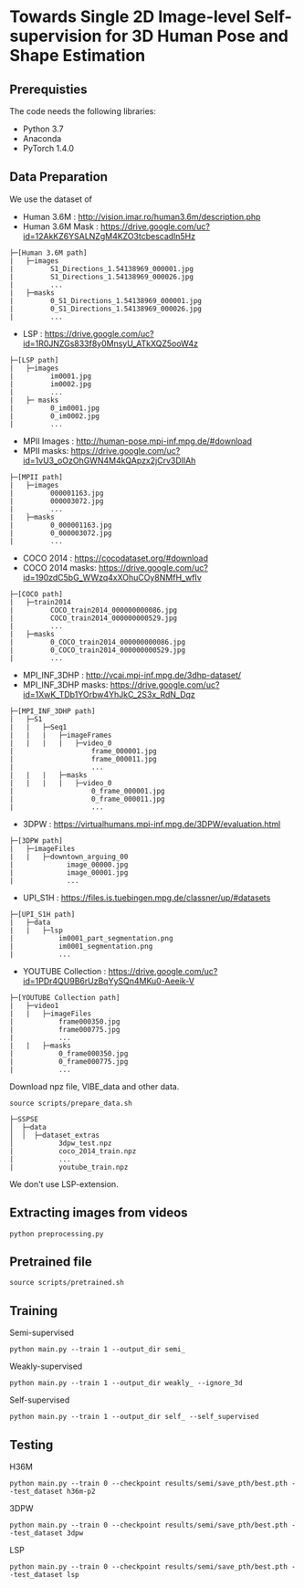 # Towards Single 2D Image-level Self-supervision for 3D Human Pose and Shape Estimation

## Prerequisties
The code needs the following libraries:

* Python 3.7
* Anaconda
* PyTorch 1.4.0

## Data Preparation
We use the dataset of 
* Human 3.6M : http://vision.imar.ro/human3.6m/description.php
* Human 3.6M Mask : https://drive.google.com/uc?id=12AkKZ6YSALNZgM4KZO3tcbescadln5Hz
```
├─[Human 3.6M path]
|   ├─images
|         S1_Directions_1.54138969_000001.jpg
|         S1_Directions_1.54138969_000026.jpg
|         ...
|   ├─masks
|         0_S1_Directions_1.54138969_000001.jpg
|         0_S1_Directions_1.54138969_000026.jpg
|         ...
```
* LSP : https://drive.google.com/uc?id=1R0JNZGs833f8y0MnsyU_ATkXQZ5ooW4z
```
├─[LSP path]
|   ├─images
|         im0001.jpg
|         im0002.jpg
|         ...
|   ├─ masks
|         0_im0001.jpg
|         0_im0002.jpg
|         ...
```
* MPII Images : http://human-pose.mpi-inf.mpg.de/#download
* MPII masks: https://drive.google.com/uc?id=1vU3_oOzOhGWN4M4kQApzx2jCrv3DIlAh
```
├─[MPII path]
|   ├─images
|         000001163.jpg
|         000003072.jpg
|         ...
|   ├─masks
|         0_000001163.jpg
|         0_000003072.jpg
|         ...
```
* COCO 2014 : https://cocodataset.org/#download
* COCO 2014 masks: https://drive.google.com/uc?id=190zdC5bG_WWzq4xXOhuCOy8NMfH_wfIv
```
├─[COCO path]
|   ├─train2014
|         COCO_train2014_000000000086.jpg
|         COCO_train2014_000000000529.jpg
|         ...
|   ├─masks
|         0_COCO_train2014_000000000086.jpg
|         0_COCO_train2014_000000000529.jpg
|         ...
```
* MPI_INF_3DHP : http://vcai.mpi-inf.mpg.de/3dhp-dataset/
* MPI_INF_3DHP masks: https://drive.google.com/uc?id=1XwK_TDb1YOrbw4YhJkC_2S3x_RdN_Dqz
```
├─[MPI_INF_3DHP path]
|   ├─S1
|   |   ├─Seq1
|   |   |   ├─imageFrames
|   |   |   |   ├─video_0
|                   frame_000001.jpg
|                   frame_000011.jpg
|                   ...
|   |   |   ├─masks
|   |   |   |   ├─video_0
|                   0_frame_000001.jpg
|                   0_frame_000011.jpg
|                   ...

```
* 3DPW : https://virtualhumans.mpi-inf.mpg.de/3DPW/evaluation.html
```
├─[3DPW path]
|   ├─imageFiles
|   |   ├─downtown_arguing_00
|             image_00000.jpg
|             image_00001.jpg
|             ...
```
* UPI_S1H : https://files.is.tuebingen.mpg.de/classner/up/#datasets
```
├─[UPI_S1H path]
|   ├─data
|   |   ├─lsp
|           im0001_part_segmentation.png
|           im0001_segmentation.png
|           ...
```
* YOUTUBE Collection : https://drive.google.com/uc?id=1PDr4QU9B6rUzBqYySQn4MKu0-Aeeik-V
```
├─[YOUTUBE Collection path]
|   ├─video1
|   |   ├─imageFiles
|           frame000350.jpg
|           frame000775.jpg
|           ...
|   |   ├─masks
|           0_frame000350.jpg
|           0_frame000775.jpg
|           ...
```

Download npz file, VIBE_data and other data.
```
source scripts/prepare_data.sh
```

```
├─SSPSE
│  ├─data
│  │  ├─dataset_extras
│           3dpw_test.npz
|           coco_2014_train.npz
|           ...
|           youtube_train.npz
```
We don't use LSP-extension.

## Extracting images from videos
```
python preprocessing.py
```

## Pretrained file
```
source scripts/pretrained.sh
```

## Training
Semi-supervised
```
python main.py --train 1 --output_dir semi_
```

Weakly-supervised

```
python main.py --train 1 --output_dir weakly_ --ignore_3d
```

Self-supervised

```
python main.py --train 1 --output_dir self_ --self_supervised
```
## Testing
H36M

```
python main.py --train 0 --checkpoint results/semi/save_pth/best.pth --test_dataset h36m-p2
```

3DPW
```
python main.py --train 0 --checkpoint results/semi/save_pth/best.pth --test_dataset 3dpw
```

LSP
```
python main.py --train 0 --checkpoint results/semi/save_pth/best.pth --test_dataset lsp
```
